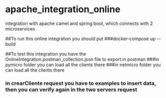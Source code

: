 # apache_integration_online
integration with apache camel and spring boot, which connects with 2 microservices

##To run this online integration you should put
###docker-compose up --build

##To test this integration you have the OnlineIntegration.postman_collection.json file to export in postman
###in pymicro folder you can load all the clients there
###in netmicro folder you can load all the clients there
### in crearCliente request you have to examples to insert data, then you can verify again in the two servers request
